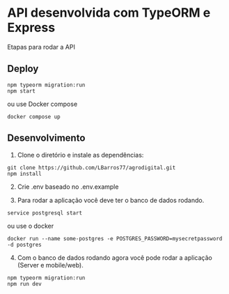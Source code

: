 # API desenvolvida com TypeORM e Express

Etapas para rodar a API

## Deploy
```
npm typeorm migration:run
npm start
```
ou use Docker compose
```
docker compose up
```

## Desenvolvimento
1. Clone o diretório e instale as dependências:
```
git clone https://github.com/LBarros77/agrodigital.git
npm install
```

2. Crie .env baseado no .env.example

3. Para rodar a aplicação você deve ter o banco de dados rodando.
```
service postgresql start
```
ou use o docker
```
docker run --name some-postgres -e POSTGRES_PASSWORD=mysecretpassword -d postgres
```

4. Com o banco de dados rodando agora você pode rodar a aplicação (Server e mobile/web).
```
npm typeorm migration:run
npm run dev
```
